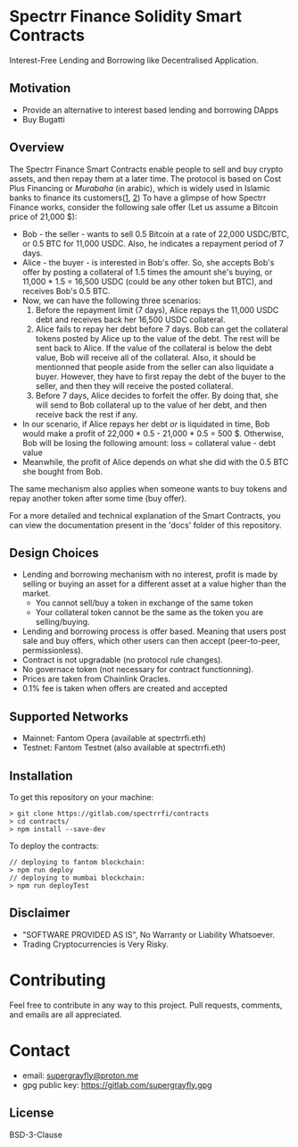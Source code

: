 # Spectrr Finance Solidity Smart Contracts

Interest-Free Lending and Borrowing like Decentralised Application.

## Motivation

- Provide an alternative to interest based lending and borrowing DApps
- Buy Bugatti

## Overview

The Spectrr Finance Smart Contracts enable people to sell and buy crypto assets, and then repay them at a later time.
The protocol is based on Cost Plus Financing or *Murabaha* (in arabic), which is widely used in Islamic banks to finance its customers([1](https://www.investopedia.com/articles/07/islamic_investing.asp), [2](https://www.gfmag.com/topics/blogs/what-products-does-islamic-finance-offer)) 
To have a glimpse of how Spectrr Finance works, consider the following sale offer (Let us assume a Bitcoin price of 21,000 $):

- Bob - the seller - wants to sell 0.5 Bitcoin at a rate of 22,000 USDC/BTC, or 0.5 BTC for 11,000 USDC. 
Also, he indicates a repayment period of 7 days.
- Alice - the buyer - is interested in Bob's offer. So, she accepts Bob's offer by posting a collateral of 1.5 times the amount she's buying, or 11,000 * 1.5 = 16,500 USDC (could be any other token but BTC), and receives Bob's 0.5 BTC.
- Now, we can have the following three scenarios:
	1. Before the repayment limit (7 days), Alice repays the 11,000 USDC debt and receives back her 16,500 USDC collateral.
	2. Alice fails to repay her debt before 7 days. Bob can get the collateral tokens posted by Alice up to the value of the debt. The rest will be sent back to Alice. If the value of the collateral is below the debt value, Bob will receive all of the collateral. Also, it should be mentionned that people aside from the seller can also liquidate a buyer. However, they have to first repay the debt of the buyer to the seller, and then they will receive the posted collateral.
	3. Before 7 days, Alice decides to forfeit the offer. By doing that, she will send to Bob collateral up to the value of her debt, and then receive back the rest if any.
- In our scenario, if Alice repays her debt *or* is liquidated in time, Bob would make a profit of 22,000 * 0.5 - 21,000 * 0.5 = 500 $. 
Otherwise, Bob will be losing the following amount:
loss = collateral value - debt value 
- Meanwhile, the profit of Alice depends on what she did with the 0.5 BTC she bought from Bob.

The same mechanism also applies when someone wants to buy tokens and repay another token after some time (buy offer).

For a more detailed and technical explanation of the Smart Contracts, you can view the documentation present in the 'docs' folder of this repository.

## Design Choices

- Lending and borrowing mechanism with no interest, 
profit is made by selling or buying an asset for a different asset at a value higher than the market.
	- You cannot sell/buy a token in exchange of the same token
	- Your collateral token cannot be the same as the token you are selling/buying.
- Lending and borrowing process is offer based. Meaning that users post sale and buy offers, 
which other users can then accept (peer-to-peer, permissionless).
- Contract is not upgradable (no protocol rule changes).
- No governace token (not necessary for contract functionning).
- Prices are taken from Chainlink Oracles.
- 0.1% fee is taken when offers are created and accepted 

## Supported Networks

- Mainnet: Fantom Opera (available at spectrrfi.eth)
- Testnet: Fantom Testnet (also available at spectrrfi.eth)

## Installation

To get this repository on your machine:
```
> git clone https://gitlab.com/spectrrfi/contracts
> cd contracts/
> npm install --save-dev
```

To deploy the contracts:
```
// deploying to fantom blockchain:
> npm run deploy
// deploying to mumbai blockchain:
> npm run deployTest
```

## Disclaimer

- "SOFTWARE PROVIDED AS IS", No Warranty or Liability Whatsoever.
- Trading Cryptocurrencies is Very Risky.

# Contributing

Feel free to contribute in any way to this project.
Pull requests, comments, and emails are all appreciated.

# Contact

- email: supergrayfly@proton.me
- gpg public key: https://gitlab.com/supergrayfly.gpg

## License

BSD-3-Clause

